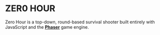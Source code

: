 # ZER0 HOUR #

Zero Hour is a top-down, round-based survival shooter built entirely with JavaScript and the [**Phaser**](phaser.io) game engine. 

